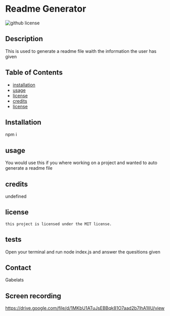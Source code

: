 # Readme Generator
![github license](https://img.shields.io/badge/license-MIT-blue.svg)



## Description

This is used to generate a readme file waith the information the user has given

## Table of Contents
* [installation](#installation)
* [usage](#usage)
* [license](#license)
* [credits](#credits)
* [license](#license)




## Installation

npm i





## usage

You would use this if you where working on a project and wanted to auto generate a readme file






## credits

undefined


## license 
    this project is licensed under the MIT license.
    


## tests

Open your terminal and run node index.js and answer the quesitions given





## Contact

Gabelats



## Screen recording 

https://drive.google.com/file/d/1MKbU1ATuJsEBBqk81O7aad2b7lhA1IIU/view
